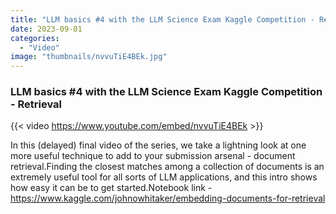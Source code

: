 ```yaml
---
title: "LLM basics #4 with the LLM Science Exam Kaggle Competition - Retrieval"
date: 2023-09-01
categories: 
  - "Video"
image: "thumbnails/nvvuTiE4BEk.jpg"
---
```


### LLM basics #4 with the LLM Science Exam Kaggle Competition - Retrieval

{{< video https://www.youtube.com/embed/nvvuTiE4BEk >}}

In this (delayed) final video of the series, we take a lightning look at one more useful technique to add to your submission arsenal - document retrieval.Finding the closest matches among a collection of documents is an extremely useful tool for all sorts of LLM applications, and this intro shows how easy it can be to get started.Notebook link - https://www.kaggle.com/johnowhitaker/embedding-documents-for-retrieval
